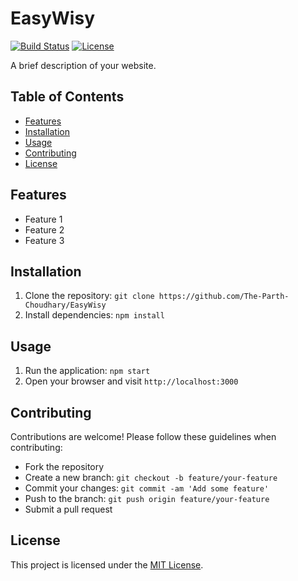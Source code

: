 # EasyWisy

[![Build Status](https://img.shields.io/travis/username/repo.svg)](https://travis-ci.org/username/repo)
[![License](https://img.shields.io/badge/license-MIT-blue.svg)](https://opensource.org/licenses/MIT)

A brief description of your website.

## Table of Contents

- [Features](#features)
- [Installation](#installation)
- [Usage](#usage)
- [Contributing](#contributing)
- [License](#license)

## Features

- Feature 1
- Feature 2
- Feature 3

## Installation

1. Clone the repository: `git clone https://github.com/The-Parth-Choudhary/EasyWisy`
2. Install dependencies: `npm install`

## Usage

1. Run the application: `npm start`
2. Open your browser and visit `http://localhost:3000`

## Contributing

Contributions are welcome! Please follow these guidelines when contributing:
- Fork the repository
- Create a new branch: `git checkout -b feature/your-feature`
- Commit your changes: `git commit -am 'Add some feature'`
- Push to the branch: `git push origin feature/your-feature`
- Submit a pull request

## License

This project is licensed under the [MIT License](https://opensource.org/licenses/MIT).